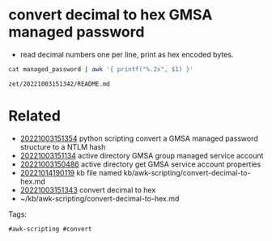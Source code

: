 # convert decimal to hex GMSA managed password

- read decimal numbers one per line, print as hex encoded bytes.
```bash
cat managed_password | awk '{ printf("%.2x", $1) }'
```

` zet/20221003151342/README.md `

# Related

- [20221003151354](/zet/20221003151354/README.md) python scripting convert a GMSA managed password structure to a NTLM hash
- [20221003151134](/zet/20221003151134/README.md) active directory  GMSA group managed service account
- [20221003150486](/zet/20221003150486/README.md) active directory get GMSA service account properties
- [20221014190119](/zet/20221014190119/README.md) kb file named kb/awk-scripting/convert-decimal-to-hex.md
- [20221003151343](/zet/20221003151343/README.md) convert decimal to hex
- ~/kb/awk-scripting/convert-decimal-to-hex.md

Tags:

    #awk-scripting #convert 
